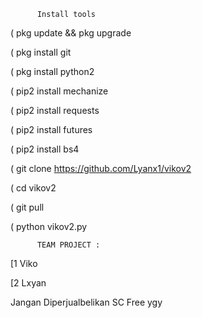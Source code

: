           Install tools


   ( pkg update && pkg upgrade

   ( pkg install git

   ( pkg install python2

   ( pip2 install mechanize

   ( pip2 install requests

   ( pip2 install futures

   ( pip2 install bs4

   ( git clone https://github.com/Lyanx1/vikov2

   ( cd vikov2

   ( git pull

   ( python vikov2.py



          TEAM PROJECT :

[1 Viko

[2 Lxyan

Jangan Diperjualbelikan SC Free ygy
